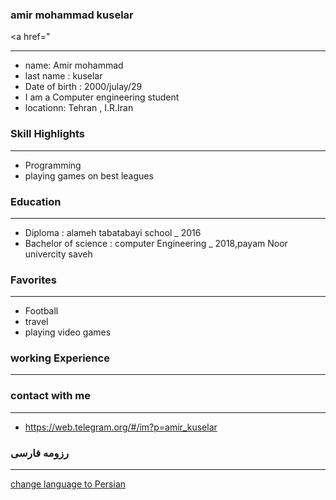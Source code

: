 
### amir mohammad kuselar
<a href="

---
+ name: Amir mohammad
+ last name : kuselar
+ Date of birth : 2000/julay/29
+ I am a Computer engineering student
+ locationn: Tehran , I.R.Iran


### Skill Highlights

---

+ Programming
+ playing games on best leagues

### Education

---
+ Diploma : alameh tabatabayi school
_ 2016
+ Bachelor of science : computer Engineering
_ 2018,payam Noor univercity saveh

### Favorites

---

+ Football
+ travel 
+ playing video games

### working Experience

---


### contact with me

---
+ https://web.telegram.org/#/im?p=amir_kuselar

### رزومه فارسی

--- 
[change language to Persian](resume-fa.md)

